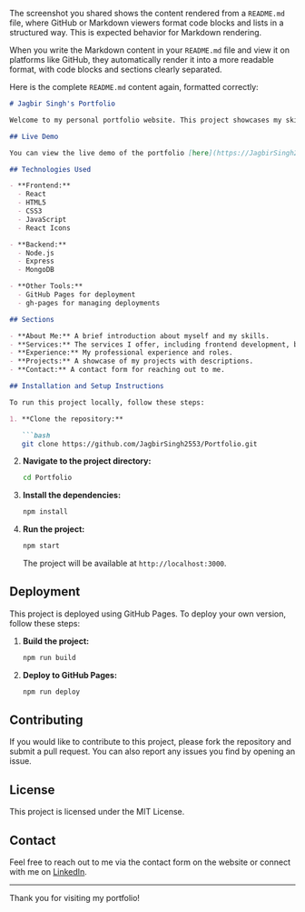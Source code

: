 The screenshot you shared shows the content rendered from a `README.md` file, where GitHub or Markdown viewers format code blocks and lists in a structured way. This is expected behavior for Markdown rendering.

When you write the Markdown content in your `README.md` file and view it on platforms like GitHub, they automatically render it into a more readable format, with code blocks and sections clearly separated.

Here is the complete `README.md` content again, formatted correctly:

```markdown
# Jagbir Singh's Portfolio

Welcome to my personal portfolio website. This project showcases my skills, experience, and projects as a full-stack developer.

## Live Demo

You can view the live demo of the portfolio [here](https://JagbirSingh2553.github.io/Portfolio).

## Technologies Used

- **Frontend:**
  - React
  - HTML5
  - CSS3
  - JavaScript
  - React Icons

- **Backend:**
  - Node.js
  - Express
  - MongoDB

- **Other Tools:**
  - GitHub Pages for deployment
  - gh-pages for managing deployments

## Sections

- **About Me:** A brief introduction about myself and my skills.
- **Services:** The services I offer, including frontend development, backend development, database management, HTML5 & CSS3, responsive design, and data analytics.
- **Experience:** My professional experience and roles.
- **Projects:** A showcase of my projects with descriptions.
- **Contact:** A contact form for reaching out to me.

## Installation and Setup Instructions

To run this project locally, follow these steps:

1. **Clone the repository:**

   ```bash
   git clone https://github.com/JagbirSingh2553/Portfolio.git
   ```

2. **Navigate to the project directory:**

   ```bash
   cd Portfolio
   ```

3. **Install the dependencies:**

   ```bash
   npm install
   ```

4. **Run the project:**

   ```bash
   npm start
   ```

   The project will be available at `http://localhost:3000`.

## Deployment

This project is deployed using GitHub Pages. To deploy your own version, follow these steps:

1. **Build the project:**

   ```bash
   npm run build
   ```

2. **Deploy to GitHub Pages:**

   ```bash
   npm run deploy
   ```

## Contributing

If you would like to contribute to this project, please fork the repository and submit a pull request. You can also report any issues you find by opening an issue.

## License

This project is licensed under the MIT License.

## Contact

Feel free to reach out to me via the contact form on the website or connect with me on [LinkedIn](https://www.linkedin.com/in/jagbirsingh2553).

---

Thank you for visiting my portfolio!
```

